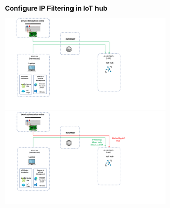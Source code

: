 ## Configure IP Filtering in IoT hub

<img width="700" alt="ipfilter-archi1" src="https://github.com/chmagitt/iothub-private-endpoint/blob/main/media/Filter1.png">

<img width="700" alt="ipfilter-archi2" src="https://github.com/chmagitt/iothub-private-endpoint/blob/main/media/Filter2.png">
